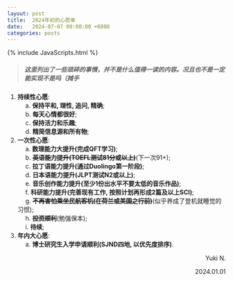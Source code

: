 ```yaml
---
layout: post
title:  2024年初的心愿单
date:   2024-07-07 00:00:00 +0800
categories: posts
---
```


{% include JavaScripts.html %}

> ##### 这里列出了一些琐碎的事情，并不是什么值得一读的内容。况且也不是一定能实现不是吗（摊手 #####

1. **持续性心愿**:  
&emsp; a. **保持平和, 理性, 追问, 精确**;  
&emsp; b. **每天心情都很好**;  
&emsp; c. **保持活力和乐趣**;  
&emsp; d. **精简信息源和所有物**;  
1. **一次性心愿**:  
&emsp; a. **数理能力大提升(完成QFT学习)**;  
&emsp; b. ~~**英语能力提升(TOEFL测试81分或以上)**~~(下一次91+);  
&emsp; c. **拉丁语能力提升(通过Duolingo第一阶段)**;  
&emsp; d. **日本语能力提升(JLPT测试N2或以上)**;  
&emsp; e. **音乐创作能力提升(至少1份出水平不要太低的音乐作品)**;  
&emsp; f. **科研能力提升(完善现有工作, 按照计划再形成2篇及以上SCI)**;  
&emsp; g. ~~**不再害怕乘坐民航客机(在荷兰或美国之行前)**~~(似乎养成了登机就睡觉的习惯);  
&emsp; h. ~~**投资顺利**~~(勉强保本);  
&emsp; i. **待续**;  
1. **年内大心愿**:  
&emsp; a. **博士研究生入学申请顺利(SJND四地, 以优先度排序)**.  

<p align="right">Yuki N.</p>
<p align="right">2024.01.01</p>